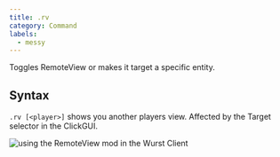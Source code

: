 ```yaml
---
title: .rv
category: Command
labels:
  - messy
---
```

Toggles RemoteView or makes it target a specific entity.

## Syntax
`.rv [<player>]` shows you another players view. Affected by the Target selector in the ClickGUI.

![using the RemoteView mod in the Wurst Client](https://cloud.githubusercontent.com/assets/10100202/8334345/b59f4cde-1a97-11e5-945e-d2de694c69c9.png)
